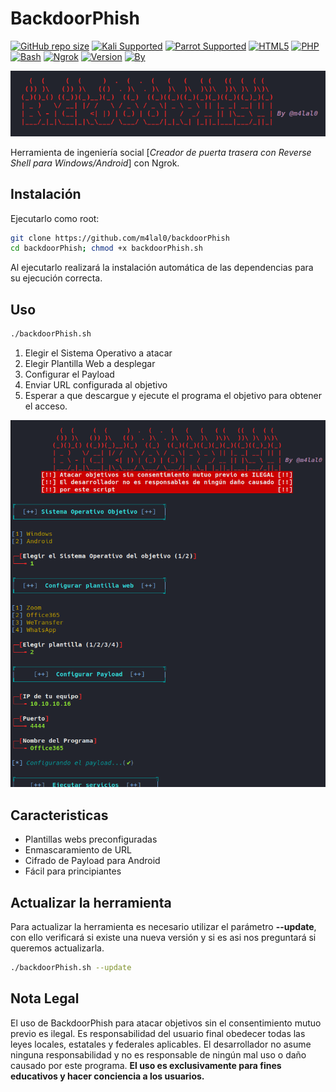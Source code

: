# BackdoorPhish

[![GitHub repo size](https://img.shields.io/github/repo-size/m4lal0/backdoorPhish?logo=webpack&style=flat-square)](#)
[![Kali Supported](https://img.shields.io/badge/Kali-Supported-blue?style=flat-square&logo=kali-linux)](#)
[![Parrot Supported](https://img.shields.io/badge/Parrot-Supported-blue?style=flat-square&logo=linux)](#)
[![HTML5](https://img.shields.io/badge/-white?style=social&logo=html5)](#)
[![PHP](https://img.shields.io/badge/-white?style=social&logo=php)](#)
[![Bash](https://img.shields.io/badge/-white?style=social&logo=gnubash)](#)
[![Ngrok](https://img.shields.io/badge/-white?style=social&logo=ngrok)](#)
[![Version](https://img.shields.io/badge/Version-1.0.1-blue?style=flat-square)](#)
[![By](https://img.shields.io/badge/By-m4lal0-green?style=flat-square&logo=github)](#)

![BackdoorPhish](./images/banner.png)

Herramienta de ingeniería social [*Creador de puerta trasera con Reverse Shell para Windows/Android*] con Ngrok.

## Instalación

Ejecutarlo como root:

```bash
git clone https://github.com/m4lal0/backdoorPhish
cd backdoorPhish; chmod +x backdoorPhish.sh
```

Al ejecutarlo realizará la instalación automática de las dependencias para su ejecución correcta.

## Uso

```bash
./backdoorPhish.sh
```

1. Elegir el Sistema Operativo a atacar
2. Elegir Plantilla Web a desplegar
3. Configurar el Payload
4. Enviar URL configurada al objetivo
5. Esperar a que descargue y ejecute el programa el objetivo para obtener el acceso. 

![BackdoorPhish](./images/backdoorPhish.png)

## Caracteristicas

+ Plantillas webs preconfiguradas
+ Enmascaramiento de URL
+ Cifrado de Payload para Android
+ Fácil para principiantes

## Actualizar la herramienta

Para actualizar la herramienta es necesario utilizar el parámetro **--update**, con ello verificará si existe una nueva versión y si es asi nos preguntará si queremos actualizarla.

```bash
./backdoorPhish.sh --update
```

## Nota Legal
El uso de BackdoorPhish para atacar objetivos sin el consentimiento mutuo previo es ilegal. Es responsabilidad del usuario final obedecer todas las leyes locales, estatales y federales aplicables. El desarrollador no asume ninguna responsabilidad y no es responsable de ningún mal uso o daño causado por este programa. **El uso es exclusivamente para fines educativos y hacer conciencia a los usuarios.**